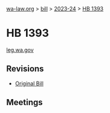 [wa-law.org](/) > [bill](/bill/) > [2023-24](/bill/2023-24/) > [HB 1393](/bill/2023-24/hb/1393/)

# HB 1393
[leg.wa.gov](https://app.leg.wa.gov/billsummary?BillNumber=1393&Year=2023&Initiative=false)

## Revisions
* [Original Bill](1/)

## Meetings